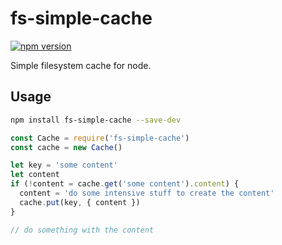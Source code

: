 # fs-simple-cache

[![npm version](https://badge.fury.io/js/fs-simple-cache.svg)](https://badge.fury.io/js/fs-simple-cache)

Simple filesystem cache for node.

## Usage

```bash
npm install fs-simple-cache --save-dev
```

```js
const Cache = require('fs-simple-cache')
const cache = new Cache()

let key = 'some content'
let content
if (!content = cache.get('some content').content) {
  content = 'do some intensive stuff to create the content'
  cache.put(key, { content })
}

// do something with the content
```